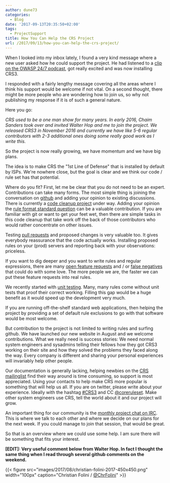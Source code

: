 ```yaml
---
author: dune73
categories:
  - Blog
date: '2017-09-13T20:35:50+02:00'
tags:
  - ProjectSupport
title: How You Can Help the CRS Project
url: /2017/09/13/how-you-can-help-the-crs-project/
---
```



When I looked into my inbox lately, I found a very kind message where a new user asked how he could support the project. He had listened to a [clip on the OWASP 24/7 podcast](https://soundcloud.com/owasp-podcast/less-than-10-minutes-series-core-rule-set-project), got really excited and was now installing CRS3.

I responded with a fairly lengthy message covering all the areas where I think his support would be welcome if not vital. On a second thought, there might be more people who are wondering how to join us, so why not publishing my response if it is of such a general nature.

Here you go:

*CRS used to be a one man show for many years. In early 2016, Chaim Sanders took over and invited Walter Hop and me to join the project. We released CRS3 in November 2016 and currently we have like 5-6 regular contributors with 2-3 additional ones doing some really good work as I write this.*

So the project is now really growing, we have momentum and we have big plans.

The idea is to make CRS the "1st Line of Defense" that is installed by default by ISPs. We're nowhere close, but the goal is clear and we think our code / rule set has that potential.

Where do you fit? First, let me be clear that you do not need to be an expert. Contributions can take many forms. The most simple thing is joining the conversation on [github](https://github.com/coreruleset/coreruleset) and adding your opinion to existing discussions. There is currently a [code cleanup project](https://github.com/coreruleset/coreruleset/issues?q=is%3Aissue+is%3Aopen+label%3A%22Rule+Cleanup+Project%22) under way. Adding your opinion the [rule format standard question](https://github.com/coreruleset/coreruleset/issues/808) can be a valuable contribution. If you are familiar with git or want to get your feet wet, then there are simple tasks in this code cleanup that take work off the back of those contributors who would rather concentrate on other issues.

Testing [pull requests](https://github.com/coreruleset/coreruleset/pulls) and proposed changes is very valuable too. It gives everybody reassurance that the code actually works. Installing proposed rules on your (prod) servers and reporting back with your observations: priceless.

If you want to dig deeper and you want to write rules and regular expressions, there are many [open feature requests](https://github.com/coreruleset/coreruleset/issues?q=is%3Aissue+is%3Aopen+label%3A%22v3.1.0-rc1+Candidate+Issue%22) and / or [false negatives](https://github.com/coreruleset/coreruleset/issues?q=is%3Aissue+is%3Aopen+label%3A%22False+Negative+-+Evasion%22) that could do with some love. The more people we are, the faster we can put these feature requests into real rules.

We recently started with [unit testing](https://coreruleset.org/20170810/testing-wafs-ftw-version-1-0-released/). Many, many rules come without unit tests that proof their correct working. Filling this gap would be a huge benefit as it would speed up the development very much.

If you are running off-the-shelf standard web applications, then helping the project by providing a set of default rule exclusions to go with that software would be most welcome.

But contribution to the project is not limited to writing rules and surfing github. We have launched our new website in August and we welcome contributions. What we really need is success stories: We need normal system engineers and sysadmins telling their fellows how they got CRS3 working on their site and how they solved the problems they faced along the way. Every company is different and sharing your personal experiences will invariably help other people.

Our documentation is generally lacking, helping newbies on the [CRS mailinglist](https://lists.owasp.org/mailman/listinfo/owasp-modsecurity-core-rule-set) find their way around is time consuming, so support is most appreciated. Using your contacts to help make CRS more popular is something that will help us all. If you are on twitter, please write about your experience. Ideally with the hashtag [\#CRS3](https://twitter.com/hashtag/CRS3) and CC [@coreruleset](https://twitter.com/coreruleset). Make other system engineers use CRS, tell the world about it and our project will grow.

An important thing for our community is the [monthly project chat on IRC](https://coreruleset.org/20170907/crs-project-news-september-2017/). This is where we talk to each other and where we decide on our plans for the next week. If you could manage to join that session, that would be great.

So that is an overview where we could use some help. I am sure there will be something that fits your interest.

**\[EDIT\]: Very useful comment below from Walter Hop. In fact I thought the same thing when I read through several github comments on the weekend.**

{{< figure src="images/2017/08/christian-folini-2017-450x450.png" width="100px" caption="Christian Folini / [@ChrFolini](https://twitter.com/ChrFolini)" >}}
